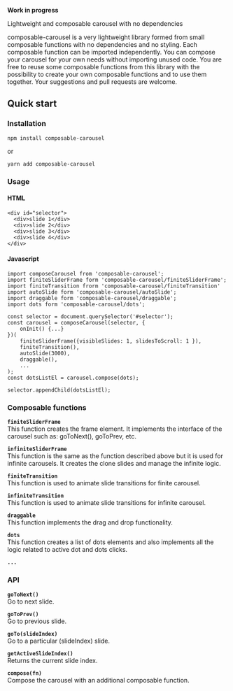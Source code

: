 **Work in progress**

Lightweight and composable carousel with no dependencies

composable-carousel is a very lightweight library formed from small composable functions with no dependencies and no styling. Each composable function can be imported independently. You can compose your carousel for your own needs without importing unused code. You are free to reuse some composable functions from this library with the possibility to create your own composable functions and to use them together. Your suggestions and pull requests are welcome.

## Quick start

### Installation

```
npm install composable-carousel
```
or
```
yarn add composable-carousel
```

### Usage

#### HTML

```
<div id="selector">
  <div>slide 1</div>
  <div>slide 2</div>
  <div>slide 3</div>
  <div>slide 4</div>
</div>
```

#### Javascript

```
import composeCarousel from 'composable-carousel';
import finiteSliderFrame form 'composable-carousel/finiteSliderFrame';
import finiteTransition frorm 'composable-carousel/finiteTransition'
import autoSlide form 'composable-carousel/autoSlide';
import draggable form 'composable-carousel/draggable';
import dots form 'composable-carousel/dots';

const selector = document.querySelector('#selector');
const carousel = composeCarousel(selector, {
    onInit() {...}
})(
    finiteSliderFrame({visibleSlides: 1, slidesToScroll: 1 }),
    finiteTransition(),
    autoSlide(3000),
    draggable(),
    ...
);
const dotsListEl = carousel.compose(dots);

selector.appendChild(dotsListEl);
```

### Composable functions

**`finiteSliderFrame`** <br />
This function creates the frame element. It implements the interface of the carousel such as: goToNext(), goToPrev, etc.

**`infiniteSliderFrame`** <br />
This function is the same as the function described above but it is used for infinite carousels. It creates the clone slides and manage the infinite logic.

**`finiteTransition`** <br />
This function is used to animate slide transitions for finite carousel.

**`infiniteTransition`** <br />
This function is used to animate slide transitions for infinite carousel.

**`draggable`** <br />
This function implements the drag and drop functionality.

**`dots`** <br />
This function creates a list of dots elements and also implements all the logic related to active dot and dots clicks.

**`...`** <br />

### API

**`goToNext()`** <br />
Go to next slide.

**`goToPrev()`** <br />
Go to previous slide.

**`goTo(slideIndex)`** <br />
Go to a particular (slideIndex) slide.

**`getActiveSlideIndex()`** <br />
Returns the current slide index.

**`compose(fn)`** <br />
Compose the carousel with an additional composable function.